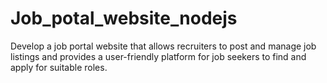 # Job_potal_website_nodejs
Develop a job portal website that allows recruiters to post and manage job listings and provides a user-friendly platform for job seekers to find and apply for suitable roles.
